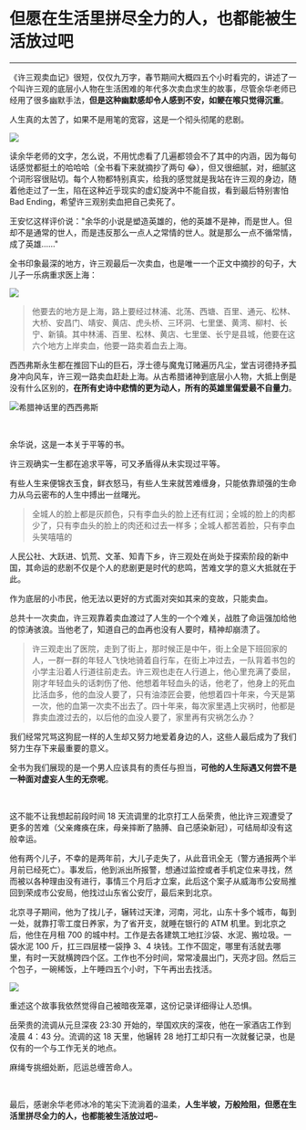 # 但愿在生活里拼尽全力的人，也都能被生活放过吧

---

《许三观卖血记》很短，仅仅九万字，春节期间大概四五个小时看完的，讲述了一个叫许三观的底层小人物在生活困难的年代多次卖血求生的故事，尽管余华老师已经用了很多幽默手法，**但是这种幽默感却令人感到不安，如鲠在喉只觉得沉重**。

人生真的太苦了，如果不是用笔的宽容，这是一个彻头彻尾的悲剧。

![](https://img2.doubanio.com/view/subject/l/public/s1074291.jpg)

读余华老师的文字，怎么说，不用忧虑看了几遍都领会不了其中的内涵，因为每句话感觉都挺土的哈哈哈（全书看下来就摘抄了两句 😂），但又很细腻，对，细腻这个词形容很贴切。每个人物都特别真实，给我的感觉就是我站在许三观的身边，随着他走过了一生，陷在这种近乎现实的虚幻旋涡中不能自拔，看到最后特别害怕 Bad Ending，希望许三观别卖血把自己卖死了。

王安忆这样评价说："余华的小说是塑造英雄的，他的英雄不是神，而是世人。但却不是通常的世人，而是违反那么一点人之常情的世人。就是那么一点不循常情，成了英雄……"

全书印象最深的地方，许三观最后一次卖血，也是唯一一个正文中摘抄的句子，大儿子一乐病重求医上海：

![](https://gitee.com/veal98/images/raw/master/img/20220205205721.png)

> 他要去的地方是上海，路上要经过林浦、北荡、西塘、百里、通元、松林、大桥、安昌门、靖安、黄店、虎头桥、三环洞、七里堡、黄湾、柳村、长宁、新镇。其中林浦、百里、松林、黄店、七里堡、长宁是县城，他要在这六个地方上岸卖血，他要一路卖着血去上海。

西西弗斯永生都在推回下山的巨石，浮士德与魔鬼订赌遍历凡尘，堂吉诃德持矛孤身冲向风车，许三观一路卖血赶赴上海。从古希腊诸神到底层小人物，大抵上倒是没有什么区别的，**在所有史诗中悲情的更为动人，所有的英雄里偏爱最不自量力**。

![希腊神话里的西西弗斯](https://gitee.com/veal98/images/raw/master/img/20220208121658.png)



<br>

余华说，这是一本关于平等的书。

许三观确实一生都在追求平等，可又矛盾得从未实现过平等。

有些人生来便锦衣玉食，鲜衣怒马，有些人生来就苦难缠身，只能依靠顽强的生命力从乌云密布的人生中搏出一丝曙光。

> 全城人的脸上都是灰颜色，只有李血头的脸上还有红润；全城的脸上的肉都少了，只有李血头的脸上的肉还和过去一样多；全城人都苦着脸，只有李血头笑嘻嘻的

人民公社、大跃进、饥荒、文革、知青下乡，许三观处在尚处于探索阶段的新中国，其命运的悲剧不仅是个人的悲剧更是时代的悲鸣，苦难文学的意义大抵就在于此。

作为底层的小市民，他无法以更好的方式面对突如其来的变故，只能卖血。

总共十一次卖血，许三观靠着卖血渡过了人生的一个个难关，战胜了命运强加给他的惊涛骇浪。当他老了，知道自己的血再也没有人要时，精神却崩溃了。

> 许三观走出了医院，走到了街上，那时候正是中午，街上全是下班回家的人，一群一群的年轻人飞快地骑着自行车，在街上冲过去，一队背着书包的小学主沿着人行道往前走去。许三观也走在人行道上，他心里充满了委屈，刚才年轻血头的话刺伤了他、他想着年轻血头的话，他老了，他身上的死血比活血多，他的血没人要了，只有油漆匠会要，他想着四十年来，今天是第一次，他的血第一次卖不出去了。四十年来，每次家里遇上灾祸时，他都是靠卖血渡过去的，以后他的血没人要了，家里再有灾祸怎么办？

我们经常咒骂这狗屁一样的人生却又努力地爱着身边的人，这些人最后成为了我们努力生存下来最重要的意义。

全书为我们展现的是一个男人应该具有的责任与担当，**可他的人生际遇又何尝不是一种面对虚妄人生的无奈呢**。

<br>

这不能不让我想起前段时间 18 天流调里的北京打工人岳荣贵，他比许三观遭受了更多的苦难（父亲瘫痪在床，母亲摔断了胳膊、自己感染新冠），可结局却没有这般幸运。

他有两个儿子，不幸的是两年前，大儿子走失了，从此音讯全无（警方通报两个半月前已经死亡）。事发后，他到派出所报警，想通过监控或者手机定位来寻找，然而被以各种理由没有进行，事情三个月后才立案，此后这个案子从威海市公安局推回到荣成市公安局，他找过山东省公安厅，最后来到北京。

北京寻子期间，他为了找儿子，辗转过天津，河南，河北，山东十多个城市，每到一处，就靠打零工度日养家，为了省开支，就睡在银行的 ATM 机里。到北京之后，他住在月租 700 的城中村。工作是去各建筑工地扛沙袋、水泥、搬垃圾。一袋水泥 100 斤，扛三四层楼一袋挣 3、4 块钱。工作不固定，哪里有活就去哪里，有时一天就横跨四个区。工作也不分时间，常常凌晨出门，天亮才回。然后三个包子，一碗稀饭，上午睡四五个小时，下午再出去找活。

![](https://files.mdnice.com/user/8063/3b4f3b00-515f-4f96-b2d4-9f46a93d6833.png)

重述这个故事我依然觉得自己被暗夜笼罩，这份记录详细得让人恐惧。

岳荣贵的流调从元旦深夜 23:30 开始的，举国欢庆的深夜，他在一家酒店工作到凌晨 4：43 分。流调的这 18 天里，他辗转 28 地打工却只有一次就餐记录，也是仅有的一个与工作无关的地点。

麻绳专挑细处断，厄运总缠苦命人。

<br>

最后，感谢余华老师冰冷的笔尖下流淌着的温柔，**人生半坡，万般险阻，但愿在生活里拼尽全力的人，也都能被生活放过吧**~

